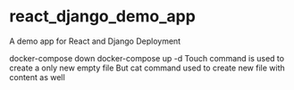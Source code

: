 # react_django_demo_app
A demo app for React and Django Deployment

docker-compose down
docker-compose up -d
Touch command is used to create a only new empty file 
But cat command used to create new file with content as well
